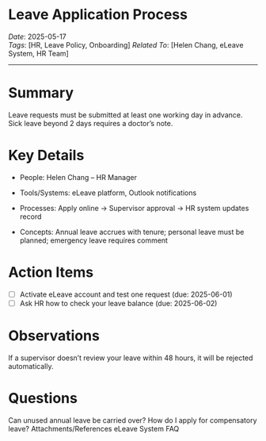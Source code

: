# Leave Application Process
*Date*: 2025-05-17  
*Tags*: [HR, Leave Policy, Onboarding]
*Related To*: [Helen Chang, eLeave System, HR Team]

---
# Summary
Leave requests must be submitted at least one working day in advance. Sick leave beyond 2 days requires a doctor’s note.
# Key Details
- People: Helen Chang – HR Manager


- Tools/Systems: eLeave platform, Outlook notifications


- Processes: Apply online → Supervisor approval → HR system updates record


- Concepts: Annual leave accrues with tenure; personal leave must be planned; emergency leave requires comment
# Action Items
- [ ] Activate eLeave account and test one request (due: 2025-06-01)
- [ ] Ask HR how to check your leave balance (due: 2025-06-02)

# Observations
If a supervisor doesn’t review your leave within 48 hours, it will be rejected automatically.
# Questions
Can unused annual leave be carried over? How do I apply for compensatory leave?
Attachments/References
eLeave System FAQ
